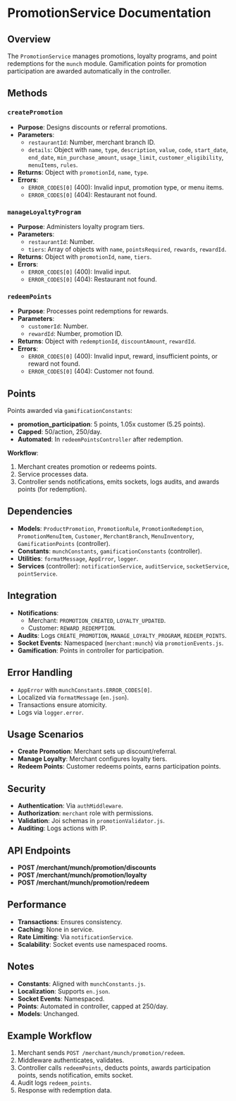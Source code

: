 # PromotionService Documentation

## Overview
The `PromotionService` manages promotions, loyalty programs, and point redemptions for the `munch` module. Gamification points for promotion participation are awarded automatically in the controller.

## Methods

### `createPromotion`
- **Purpose**: Designs discounts or referral promotions.
- **Parameters**:
  - `restaurantId`: Number, merchant branch ID.
  - `details`: Object with `name`, `type`, `description`, `value`, `code`, `start_date`, `end_date`, `min_purchase_amount`, `usage_limit`, `customer_eligibility`, `menuItems`, `rules`.
- **Returns**: Object with `promotionId`, `name`, `type`.
- **Errors**:
  - `ERROR_CODES[0]` (400): Invalid input, promotion type, or menu items.
  - `ERROR_CODES[0]` (404): Restaurant not found.

### `manageLoyaltyProgram`
- **Purpose**: Administers loyalty program tiers.
- **Parameters**:
  - `restaurantId`: Number.
  - `tiers`: Array of objects with `name`, `pointsRequired`, `rewards`, `rewardId`.
- **Returns**: Object with `promotionId`, `name`, `tiers`.
- **Errors**:
  - `ERROR_CODES[0]` (400): Invalid input.
  - `ERROR_CODES[0]` (404): Restaurant not found.

### `redeemPoints`
- **Purpose**: Processes point redemptions for rewards.
- **Parameters**:
  - `customerId`: Number.
  - `rewardId`: Number, promotion ID.
- **Returns**: Object with `redemptionId`, `discountAmount`, `rewardId`.
- **Errors**:
  - `ERROR_CODES[0]` (400): Invalid input, reward, insufficient points, or reward not found.
  - `ERROR_CODES[0]` (404): Customer not found.

## Points
Points awarded via `gamificationConstants`:
- **promotion_participation**: 5 points, 1.05x customer (5.25 points).
- **Capped**: 50/action, 250/day.
- **Automated**: In `redeemPointsController` after redemption.

**Workflow**:
1. Merchant creates promotion or redeems points.
2. Service processes data.
3. Controller sends notifications, emits sockets, logs audits, and awards points (for redemption).

## Dependencies
- **Models**: `ProductPromotion`, `PromotionRule`, `PromotionRedemption`, `PromotionMenuItem`, `Customer`, `MerchantBranch`, `MenuInventory`, `GamificationPoints` (controller).
- **Constants**: `munchConstants`, `gamificationConstants` (controller).
- **Utilities**: `formatMessage`, `AppError`, `logger`.
- **Services** (controller): `notificationService`, `auditService`, `socketService`, `pointService`.

## Integration
- **Notifications**:
  - Merchant: `PROMOTION_CREATED`, `LOYALTY_UPDATED`.
  - Customer: `REWARD_REDEMPTION`.
- **Audits**: Logs `CREATE_PROMOTION`, `MANAGE_LOYALTY_PROGRAM`, `REDEEM_POINTS`.
- **Socket Events**: Namespaced (`merchant:munch`) via `promotionEvents.js`.
- **Gamification**: Points in controller for participation.

## Error Handling
- `AppError` with `munchConstants.ERROR_CODES[0]`.
- Localized via `formatMessage` (`en.json`).
- Transactions ensure atomicity.
- Logs via `logger.error`.

## Usage Scenarios
- **Create Promotion**: Merchant sets up discount/referral.
- **Manage Loyalty**: Merchant configures loyalty tiers.
- **Redeem Points**: Customer redeems points, earns participation points.

## Security
- **Authentication**: Via `authMiddleware`.
- **Authorization**: `merchant` role with permissions.
- **Validation**: Joi schemas in `promotionValidator.js`.
- **Auditing**: Logs actions with IP.

## API Endpoints
- **POST /merchant/munch/promotion/discounts**
- **POST /merchant/munch/promotion/loyalty**
- **POST /merchant/munch/promotion/redeem**

## Performance
- **Transactions**: Ensures consistency.
- **Caching**: None in service.
- **Rate Limiting**: Via `notificationService`.
- **Scalability**: Socket events use namespaced rooms.

## Notes
- **Constants**: Aligned with `munchConstants.js`.
- **Localization**: Supports `en.json`.
- **Socket Events**: Namespaced.
- **Points**: Automated in controller, capped at 250/day.
- **Models**: Unchanged.

## Example Workflow
1. Merchant sends `POST /merchant/munch/promotion/redeem`.
2. Middleware authenticates, validates.
3. Controller calls `redeemPoints`, deducts points, awards participation points, sends notification, emits socket.
4. Audit logs `redeem_points`.
5. Response with redemption data.